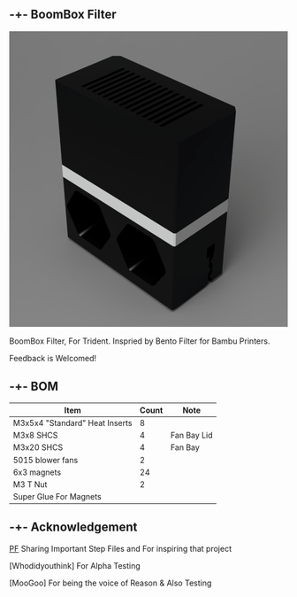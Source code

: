 ## -+- BoomBox Filter

![image1](https://github.com/ObliviousGmn/Printer-Mods/blob/main/BoomBox%20Filter/Images/Render.png)

BoomBox Filter, For Trident. Inspried by Bento Filter for Bambu Printers. 

Feedback is Welcomed!

## -+- BOM  
|Item|Count|Note|
|----|-|--|
|M3x5x4 "Standard" Heat Inserts|8|
|M3x8 SHCS|4|Fan Bay Lid|
|M3x20 SHCS|4|Fan Bay|
|5015 blower fans|2|
|6x3 magnets|24|
|M3 T Nut|2|
|Super Glue For Magnets|

## -+- Acknowledgement
[PF](https://github.com/Diyshift/3D-Printer/tree/main/Short%20Stack%20Bento%20Filter) Sharing Important Step Files and For inspiring that project

[Whodidyouthink] For Alpha Testing

[MooGoo] For being the voice of Reason & Also Testing
